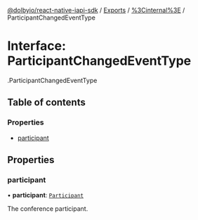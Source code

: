 [@dolbyio/react-native-iapi-sdk](../README.md) / [Exports](../modules.md) / [%3Cinternal%3E](../modules/_internal_.md) / ParticipantChangedEventType

# Interface: ParticipantChangedEventType

[<internal>](../modules/_internal_.md).ParticipantChangedEventType

## Table of contents

### Properties

- [participant](_internal_.ParticipantChangedEventType.md#participant)

## Properties

### participant

• **participant**: [`Participant`](_internal_.Participant.md)

The conference participant.
